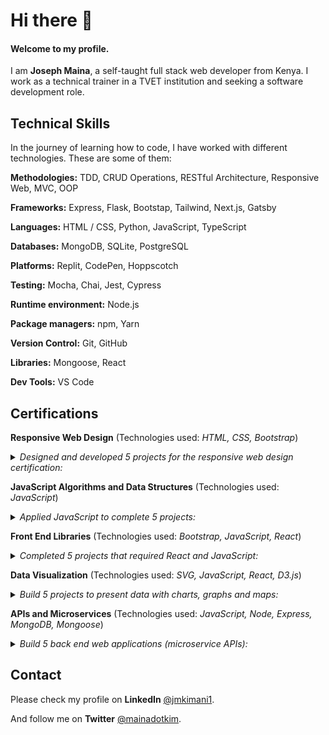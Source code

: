 # Hi there 👋

#### Welcome to my profile.

I am **Joseph Maina**, a self-taught full stack web developer from Kenya. I work as a technical trainer in a TVET institution and seeking a software development role.


## Technical Skills

In the journey of learning how to code, I have worked with different technologies. These are some of them:

**Methodologies:** TDD, CRUD Operations, RESTful Architecture, Responsive Web, MVC, OOP

**Frameworks:** Express, Flask, Bootstap, Tailwind, Next.js, Gatsby

**Languages:** HTML / CSS, Python, JavaScript, TypeScript

**Databases:** MongoDB, SQLite, PostgreSQL

**Platforms:** Replit, CodePen, Hoppscotch

**Testing:** Mocha, Chai, Jest, Cypress

**Runtime environment:** Node.js

**Package managers:** npm, Yarn

**Version Control:** Git, GitHub

**Libraries:** Mongoose, React

**Dev Tools:** VS Code


## Certifications

**Responsive Web Design** (Technologies used: _HTML, CSS, Bootstrap_)
<details>
 <summary><em>Designed and developed 5 projects for the responsive web design certification:</em></summary>
 <ul>
  <li>Tribute Page</li>
  <li>Survey Form</li>
  <li>Product Landing Page</li>
  <li>Technical Documentation Page</li>
  <li>Personal Portfolio Webpage</li>
 </ul>
</details>

**JavaScript Algorithms and Data Structures** (Technologies used: _JavaScript_)
<details>
 <summary><em>Applied JavaScript to complete 5 projects:</em></summary>
 <ul>
  <li>Palindrome Checker</li>
  <li>Roman Numeral Converter</li>
  <li>Caesar's Cipher</li>
  <li>Telephone Number Validator</li>
  <li>Cash Register</li>
 </ul>
</details>

**Front End Libraries** (Technologies used: _Bootstrap, JavaScript, React_)
<details>
 <summary><em>Completed 5 projects that required React and JavaScript:</em></summary>
 <ul>
  <li>Random Quote Machine</li>
  <li>Markdown Previewer</li>
  <li>Drum Machine</li>
  <li>JavaScript Calculator</li>
  <li>25 + 5 Clock</li>
 </ul>
</details>

**Data Visualization** (Technologies used: _SVG, JavaScript, React, D3.js_)
<details>
 <summary><em>Build 5 projects to present data with charts, graphs and maps:</em></summary>
 <ul>
  <li>Bar Chart</li>
  <li>Scatterplot Graph</li>
  <li>Heat Map</li>
  <li>Choropleth Map</li>
  <li>Treemap Diagram</li>
 </ul>
</details>

**APIs and Microservices** (Technologies used: _JavaScript, Node, Express, MongoDB, Mongoose_)
<details>
 <summary><em>Build 5 back end web applications (microservice APIs):</em></summary>
 <ul>
  <li>Timestamp Microservice</li>
  <li>Request Header Parser</li>
  <li>URL Shortener</li>
  <li>Exercise Tracker</li>
  <li>File Metadata Microservice</li>
 </ul>
</details>


## Contact

Please check my profile on **LinkedIn** [@jmkimani1](https://www.linkedin.com/in/jmkimani1/).

And follow me on **Twitter** [@mainadotkim](https://twitter.com/mainadotkim).

<!--
**jmkimani/jmkimani** is a ✨ _special_ ✨ repository because its `README.md` (this file) appears on your GitHub profile.

Here are some ideas to get you started:

- 🔭 I’m currently working on ...
- 🌱 I’m currently learning ...
- 👯 I’m looking to collaborate on ...
- 🤔 I’m looking for help with ...
- 💬 Ask me about ...
- 📫 How to reach me: ...
- 😄 Pronouns: ...
- ⚡ Fun fact: ...

![Twitter](https://user-images.githubusercontent.com/15126598/166483755-abb8dcbd-934d-440c-b65f-909226bcc78d.png)

![linkedin](https://user-images.githubusercontent.com/15126598/166483820-b413db1e-9d26-4a16-aa48-f495a00984d5.png)

<img src="https://raw.githubusercontent.com/github/explore/80688e429a7d4ef2fca1e82350fe8e3517d3494d/topics/react/react.png">

https://raw.githubusercontent.com/github/explore/80688e429a7d4ef2fca1e82350fe8e3517d3494d/topics/javascript/javascript.png

https://raw.githubusercontent.com/github/explore/80688e429a7d4ef2fca1e82350fe8e3517d3494d/topics/python/python.png

https://raw.githubusercontent.com/github/explore/80688e429a7d4ef2fca1e82350fe8e3517d3494d/topics/css/css.png

https://raw.githubusercontent.com/github/explore/80688e429a7d4ef2fca1e82350fe8e3517d3494d/topics/html/html.png

-->
